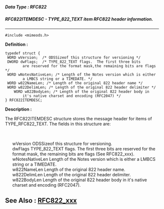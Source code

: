 ##### Data Type : RFC822
##### RFC822ITEMDESC - TYPE_822_TEXT item RFC822 header information.
---
```
#include <mimeods.h>
```

**Definition :**
```
typedef struct {
 WORD wVersion;  /* ODSSizeof this structure for versioning */
 DWORD dwFlags;  /* TYPE_822_TEXT flags.  The first three bits
        are reserved for the format mask,the remaining bits are flags */
 WORD wNotesNativeLen; /* Length of the Notes version which is either
        a LMBCS string or a TIMEDATE. */
 WORD w822NameLen; /* Length of the original 822 header name */
 WORD w822DelimLen; /* Length of the original 822 header delimiter */
	WORD w822BodyLen; /* Length of the original 822 header body in
        it's native charset and encoding (RFC2047) */
} RFC822ITEMDESC;
```

**Description :**

The RFC822ITEMDESC structure stores the message header for items of TYPE_RFC822_TEXT.  The fields in this structure are:
<ul><br>
<br>
wVersion		ODSSizeof this structure for versioning.<br>
dwFlags		TYPE_822_TEXT flags.  The first three bits are reserved for the format mask, the remaining bits are flags (See RFC822_xxx). <br>
wNotesNativeLen	Length of the Notes version which is either a LMBCS string or a TIMEDATE.<br>
w822NameLen	Length of the original 822 header name.<br>
w822DelimLen	Length of the original 822 header delimiter.<br>
w822BodyLen	Length of the original 822 header body in it's native charset and encoding (RFC2047).</ul>



**See Also :**
[RFC822_xxx](/domino-c-api-docs/reference/Symb/RFC822_xxx)
---
